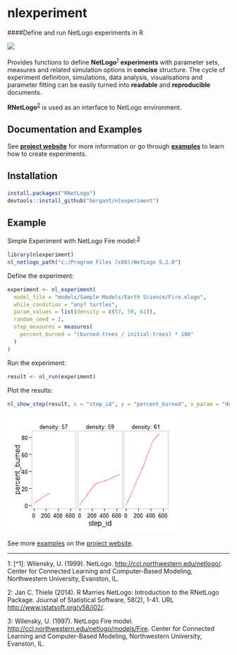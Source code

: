 




# __nlexperiment__

####Define and run NetLogo experiments in R

[![](https://travis-ci.org/bergant/nlexperiment.svg)](https://travis-ci.org/bergant/nlexperiment)

Provides functions to 
define __NetLogo__<sup>[1](#fn1)</sup> __experiments__ with parameter sets, measures and 
related simulation options in __concise__ structure. 
The cycle of experiment definition, simulations, data analysis, visualisations and
parameter fitting can be easily turned 
into __readable__ and __reproducible__ documents.


__RNetLogo__<sup>[2](#fn2)</sup> is used as an interface to NetLogo environment.


## Documentation and Examples
See __[project website](http://bergant.github.io/nlexperiment/)__ for more information
or go through __[examples](http://bergant.github.io/nlexperiment/tutorial.html)__ to 
learn how to create experiments.


## Installation


```r
install.packages("RNetLogo")
devtools::install_github("bergant/nlexperiment")
```

## Example
Simple Experiment with NetLogo Fire model:<sup>[3](#fn3)</sup>



```r
library(nlexperiment)
nl_netlogo_path("c:/Program Files (x86)/NetLogo 5.2.0") 
```

Define the experiment:

```r
experiment <- nl_experiment(
  model_file = "models/Sample Models/Earth Science/Fire.nlogo", 
  while_condition = "any? turtles",
  param_values = list(density = c(57, 59, 61)),
  random_seed = 1,
  step_measures = measures(
    percent_burned = "(burned-trees / initial-trees) * 100"
  )
)
```

Run the experiment:


```r
result <- nl_run(experiment)  
```

Plot the results:

```r
nl_show_step(result, x = "step_id", y = "percent_burned", x_param = "density")
```

![](img/README-fireStepPlotRM-1.png) 


See more [examples](http://bergant.github.io/nlexperiment/tutorial.html) 
on the [project website](http://bergant.github.io/nlexperiment/).

---

<a name="fn1">1</a>: [^1]: Wilensky, U. (1999). NetLogo. http://ccl.northwestern.edu/netlogo/. Center for Connected Learning and Computer-Based Modeling, Northwestern University, Evanston, IL.

<a name="fn2">2</a>: Jan C. Thiele (2014). R Marries NetLogo: Introduction to the RNetLogo Package. Journal
of Statistical Software, 58(2), 1-41. URL http://www.jstatsoft.org/v58/i02/.

<a name="fn3">3</a>: Wilensky, U. (1997). 
NetLogo Fire model. http://ccl.northwestern.edu/netlogo/models/Fire. 
Center for Connected Learning and Computer-Based Modeling, 
Northwestern University, Evanston, IL.

